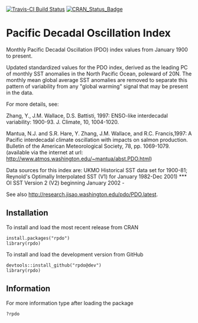 [![Travis-CI Build Status](https://travis-ci.org/poissonconsulting/rpdo.svg?branch=master)](https://travis-ci.org/poissonconsulting/rpdo)
[![CRAN_Status_Badge](http://www.r-pkg.org/badges/version/rpdo)](http://cran.r-project.org/web/packages/rpdo)

# Pacific Decadal Oscillation Index

Monthly Pacific Decadal Oscillation (PDO) index 
values from January 1900 to present.

Updated standardized values for the PDO index, derived as the 
leading PC of monthly SST anomalies in the North Pacific Ocean, 
poleward of 20N. The monthly mean global average SST anomalies
are removed to separate this pattern of variability from any 
"global warming" signal that may be present in the data. 

For more details, see:

 Zhang, Y., J.M. Wallace, D.S. Battisti, 1997: 
     ENSO-like interdecadal variability: 1900-93. J. Climate, 10, 1004-1020. 

 Mantua, N.J. and S.R. Hare, Y. Zhang, J.M. Wallace, and R.C. Francis,1997: 
     A Pacific interdecadal climate oscillation with impacts on salmon 
     production. Bulletin of the American Meteorological Society, 78, 
     pp. 1069-1079.
     (available via the internet at url: 
         http://www.atmos.washington.edu/~mantua/abst.PDO.html) 

Data sources for this index are: 
 UKMO Historical SST data set for 1900-81; 
 Reynold's Optimally Interpolated SST (V1) for January 1982-Dec 2001)
*** OI SST Version 2 (V2) beginning January 2002 -   

See also <http://research.jisao.washington.edu/pdo/PDO.latest>.

## Installation

To install and load the most recent release from CRAN
```
install.packages("rpdo")
library(rpdo)
```

To install and load the development version from GitHub
```
devtools::install_github("rpdo@dev")
library(rpdo)
```

## Information

For more information type after loading the package
```
?rpdo
```
